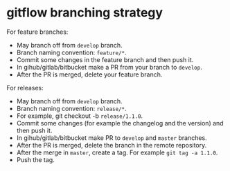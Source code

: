 # gitflow branching strategy

For feature branches:

- May branch off from `develop` branch.
- Branch naming convention: `feature/*`.
- Commit some changes in the feature branch and then push it.
- In gihub/gitlab/bitbucket make a PR from your branch to `develop`.
- After the PR is merged, delete your feature branch.

For releases:

- May branch off from `develop` branch.
- Branch naming convention: `release/*`.
- For example, git checkout -b `release/1.1.0`.
- Commit some changes (for example the changelog and the version) and then push it.
- In gihub/gitlab/bitbucket make PR to `develop` and `master` branches.
- After the PR is merged, delete the branch in the remote repository.
- After the merge in `master`, create a tag. For example `git tag -a 1.1.0`.
- Push the tag.
